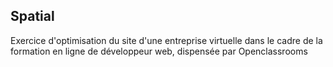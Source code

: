 ## Spatial

Exercice d'optimisation du site d'une entreprise virtuelle dans le cadre de la formation en ligne de développeur web, dispensée par Openclassrooms

